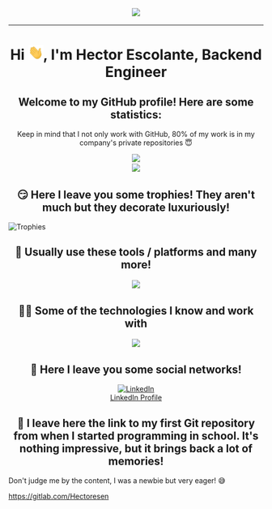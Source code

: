 <p align="center">
  <img src="https://github.com/thompsonemerson/thompsonemerson/raw/master/cover-thompson.png" height="200"/>
</p>
<hr>
<h1 align="center">Hi <img src="https://raw.githubusercontent.com/ABSphreak/ABSphreak/master/gifs/Hi.gif" width="30px">, I'm Hector Escolante, Backend Engineer</h1>

<h2 align="center">Welcome to my GitHub profile! Here are some statistics:</h2>  
<p align="center">Keep in mind that I not only work with GitHub, 80% of my work is in my company's private repositories 😇</p>

<div align="center">
  <img src="https://github-readme-stats.vercel.app/api?username=Hectoresen&show_icons=true&title_color=ffffff&icon_color=ff0000&text_color=ffffff&bg_color=000000"/>
  <br>
  <img src="https://github-readme-stats.vercel.app/api/top-langs/?username=Hectoresen&layout=compact&show_icons=true&title_color=ffffff&icon_color=ff0000&text_color=ffffff&bg_color=000000"/>
</div>

<h2 align="center"> 😏 Here I leave you some trophies! They aren't much but they decorate luxuriously! </h2> 

![Trophies](https://github-profile-trophy.vercel.app/?username=hectoresen&theme=onedark&row=3&column=3)




<h2 align="center"> 🔧 Usually use these tools / platforms and many more! </h2>
<p align="center">
  <a href="https://skillicons.dev">
    <img src="https://skillicons.dev/icons?i=git,docker,aws,azure,gcp,firebase,netlify,bash,bitbucket,github,gitlab,npm,postman,replit,ubuntu,vscode" />
  </a>
</p>

<h2 align="center"> 🧑‍💻 Some of the technologies I know and work with </h2>
<p align="center">
  <a href="https://skillicons.dev">
    <img src="https://skillicons.dev/icons?i=sass,html,css,discordjs,js,ts,jest,jenkins,md,mongodb,mysql,nestjs,nodejs,php,postgres,react,redis,redux,sqlite,sentry,symfony,terraform,webpack,wordpress,yarn" />
  </a>
</p>

<h2 align="center"> 📱 Here I leave you some social networks! </h2>

<p align="center">
  <a href="https://www.linkedin.com/in/hector-escolante-enriquez">
    <img src="https://skillicons.dev/icons?i=linkedin" alt="LinkedIn" />
    <br>
    <span>LinkedIn Profile</span>
  </a>
</p>

<h2 align="center"> 💫 I leave here the link to my first Git repository from when I started programming in school. It's nothing impressive, but it brings back a lot of memories! </h2>
Don't judge me by the content, I was a newbie but very eager! 😅

https://gitlab.com/Hectoresen


<!--
**hectoresen/Hectoresen** is a ✨ _special_ ✨ repository because its `README.md` (this file) appears on your GitHub profile.

Here are some ideas to get you started:

- 🔭 I’m currently working on ...
- 🌱 I’m currently learning ...
- 👯 I’m looking to collaborate on ...
- 🤔 I’m looking for help with ...
- 💬 Ask me about ...
- 📫 How to reach me: ...
- 😄 Pronouns: ...
- ⚡ Fun fact: ...
-->
